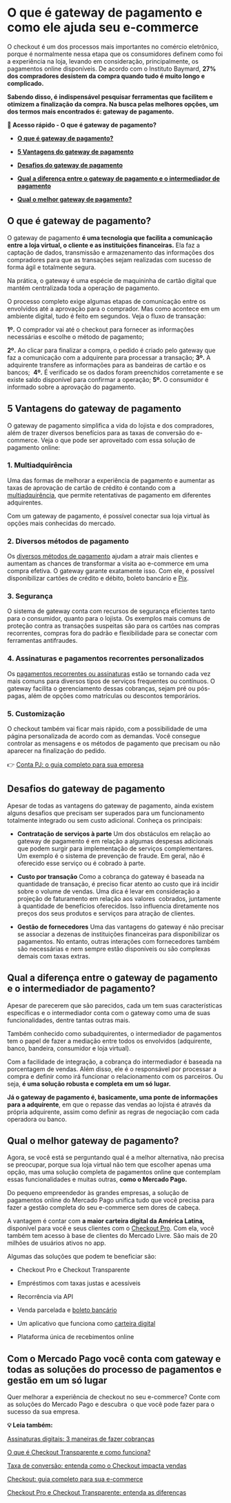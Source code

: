 # O que é gateway de pagamento e como ele ajuda seu e-commerce

O checkout é um dos processos mais importantes no comércio eletrônico, porque é normalmente nessa etapa que os consumidores definem como foi a experiência na loja, levando em consideração, principalmente, os pagamentos online disponíveis. De acordo com o Instituto Baymard, **27% dos compradores desistem da compra quando tudo é muito longo e complicado.**

****Sabendo disso, é indispensável pesquisar ferramentas que facilitem e otimizem a finalização da compra. Na busca pelas melhores opções, um dos termos mais encontrados é:** gateway de pagamento.**

**💙 Acesso rápido - O que é gateway de pagamento?**

- **[O que é gateway de pagamento?](#o_que_e_gateway)**

- **[5 Vantagens do gateway de pagamento](#vantagens)**
[](#desafios)

- **[Desafios do gateway de pagamento](#desafios)**
[](#diferencas)

- **[Qual a diferença entre o gateway de pagamento e o intermediador de pagamento](#diferencas)**

- **[Qual o melhor gateway de pagamento?](#melhor)**

[](#)

## O que é gateway de pagamento?

O gateway de pagamento **é uma tecnologia que facilita a comunicação entre a loja virtual, o cliente e as instituições financeiras.** Ela faz a captação de dados, transmissão e armazenamento das informações dos compradores para que as transações sejam realizadas com sucesso de forma ágil e totalmente segura.

Na prática, o gateway é uma espécie de maquininha de cartão digital que mantém centralizada toda a operação de pagamento.

O processo completo exige algumas etapas de comunicação entre os envolvidos até a aprovação para o comprador. Mas como acontece em um ambiente digital, tudo é feito em segundos. Veja o fluxo de transação:

**1º.** O comprador vai até o checkout para fornecer as informações necessárias e escolhe o método de pagamento;

**2º.** Ao clicar para finalizar a compra, o pedido é criado pelo gateway que faz a comunicação com a adquirente para processar a transação;
**3º.** A adquirente transfere as informações para as bandeiras de cartão e os bancos; 
**4º.** É verificado se os dados foram preenchidos corretamente e se existe saldo disponível para confirmar a operação;
**5º.** O consumidor é informado sobre a aprovação do pagamento. 
[](#)

## 5 Vantagens do gateway de pagamento

O gateway de pagamento simplifica a vida do lojista e dos compradores, além de trazer diversos benefícios para as taxas de conversão do e-commerce. Veja o que pode ser aproveitado com essa solução de pagamento online:

### **1. Multiadquirência**

Uma das formas de melhorar a experiência de pagamento e aumentar as taxas de aprovação de cartão de crédito é contando com a [multiadquirência](https://meubolso.mercadopago.com.br/multiadquirencia-mercado-pago-o-que-e-e-por-que-boa-para-seu-e-commerce), que permite retentativas de pagamento em diferentes adquirentes.

Com um gateway de pagamento, é possível conectar sua loja virtual às opções mais conhecidas do mercado.

### **2.** Diversos métodos de pagamento

Os [diversos métodos de pagamento](https://meubolso.mercadopago.com.br/meios-de-pagamento-online-como-impactam-a-taxa-de-aprovacao-na-sua-loja) ajudam a atrair mais clientes e aumentam as chances de transformar a visita ao e-commerce em uma compra efetiva. O gateway garante exatamente isso. Com ele, é possível disponibilizar cartões de crédito e débito, boleto bancário e [Pix](https://meubolso.mercadopago.com.br/guia-do-pix).

### **3.** **Segurança**

O sistema de gateway conta com recursos de segurança eficientes tanto para o consumidor, quanto para o lojista. Os exemplos mais comuns de proteção contra as transações suspeitas são para os cartões nas compras recorrentes, compras fora do padrão e flexibilidade para se conectar com ferramentas antifraudes.

### **4.** Assinaturas e pagamentos recorrentes personalizados

Os [pagamentos recorrentes ou assinaturas](https://empreendedores.mercadopago.com.br/assinaturas-conheca-nova-solucao-de-pagamento-recorrente-do-mercado-pago) estão se tornando cada vez mais comuns para diversos tipos de serviços frequentes ou contínuos. O gateway facilita o gerenciamento dessas cobranças, sejam pré ou pós-pagas, além de opções como matrículas ou descontos temporários.

### **5.** **Customização**

O checkout também vai ficar mais rápido, com a possibilidade de uma página personalizada de acordo com as demandas. Você consegue controlar as mensagens e os métodos de pagamento que precisam ou não aparecer na finalização do pedido.

👉 [Conta PJ: o guia completo para sua empresa](https://meubolso.mercadopago.com.br/guia-completo-para-conta-pj)

[](#)

## Desafios do gateway de pagamento

Apesar de todas as vantagens do gateway de pagamento, ainda existem alguns desafios que precisam ser superados para um funcionamento totalmente integrado ou sem custo adicional. Conheça os principais:

- **Contratação de serviços à parte** 
Um dos obstáculos em relação ao gateway de pagamento é em relação a algumas despesas adicionais que podem surgir para implementação de serviços complementares. Um exemplo é o sistema de prevenção de fraude. Em geral, não é oferecido esse serviço ou é cobrado à parte.

- **Custo por transação**
Como a cobrança do gateway é baseada na quantidade de transação, é preciso ficar atento ao custo que irá incidir sobre o volume de vendas. Uma dica é levar em consideração a projeção de faturamento em relação aos valores  cobrados, juntamente à quantidade de benefícios oferecidos. Isso influencia diretamente nos preços dos seus produtos e serviços para atração de clientes. 

- **Gestão de fornecedores** 
Uma das vantagens do gateway é não precisar se associar a dezenas de instituições financeiras para disponibilizar os pagamentos. No entanto, outras interações com fornecedores também são necessárias e nem sempre estão disponíveis ou são complexas demais com taxas extras. 

[](#)

## Qual a diferença entre o gateway de pagamento e o intermediador de pagamento?

Apesar de parecerem que são parecidos, cada um tem suas características específicas e o intermediador conta com o gateway como uma de suas funcionalidades, dentre tantas outras mais.

Também conhecido como subadquirentes, o intermediador de pagamentos tem o papel de fazer a mediação entre todos os envolvidos (adquirente, banco, bandeira, consumidor e loja virtual).

Com a facilidade de integração, a cobrança do intermediador é baseada na porcentagem de vendas. Além disso, ele é o responsável por processar a compra e definir como irá funcionar o relacionamento com os parceiros. Ou seja, **é uma solução robusta e completa em um só lugar.**

**Já o gateway de pagamento é, basicamente, uma ponte de informações para a adquirente**, em que o repasse das vendas ao lojista é através da própria adquirente, assim como definir as regras de negociação com cada operadora ou banco.

## Qual o melhor gateway de pagamento?

Agora, se você está se perguntando qual é a melhor alternativa, não precisa se preocupar, porque sua loja virtual não tem que escolher apenas uma opção, mas uma solução completa de pagamentos online que contemplam essas funcionalidades e muitas outras, **como o Mercado Pago.**

Do pequeno empreendedor às grandes empresas, a solução de pagamentos online do Mercado Pago unifica tudo que você precisa para fazer a gestão completa do seu e-commerce sem dores de cabeça.

A vantagem é contar com **a maior carteira digital da América Latina,** disponível para você e seus clientes com o [Checkout Pro](https://meubolso.mercadopago.com.br/tudo-o-que-voce-precisa-saber-sobre-a-conta-mercado-pago). Com ela, você também tem acesso à base de clientes do Mercado Livre. São mais de 20 milhões de usuários ativos no app.

Algumas das soluções que podem te beneficiar são:

- Checkout Pro e Checkout Transparente

- [](https://conteudo.mercadopago.com.br/mercado-credito-tudo-sobre-financiamentos-para-o-seu-e-commerce)Empréstimos com taxas justas e acessíveis

- [](https://conteudo.mercadopago.com.br/como-a-api-robusta-e-flexivel-do-mercado-pago-beneficia-sua-plataforma-de-e-commerce)Recorrência via API

- [](https://www.mercadopago.com.br/ajuda/oferecer-parcelas-sem-juros-para-compradores_454)Venda parcelada e [boleto bancário](https://empreendedores.mercadopago.com.br/como-cobrar-com-boleto-bancario-no-mercado-pago)

- Um aplicativo que funciona como [carteira digital](https://meubolso.mercadopago.com.br/carteira-digital-mercado-pago-quais-beneficios-de-integra-la-no-checkout)

- [](https://conteudo.mercadopago.com.br/qual-o-prazo-de-liberacao-do-dinheiro-em-transacoes-pelo-mercado-pago)Plataforma única de recebimentos online

## Com o Mercado Pago você conta com gateway e todas as soluções do processo de pagamentos e gestão em um só lugar

Quer melhorar a experiência de checkout no seu e-commerce? Conte com as soluções do Mercado Pago e descubra  o que você pode fazer para o sucesso da sua empresa.

**💡 Leia também:**

[Assinaturas digitais: 3 maneiras de fazer cobranças](https://meubolso.mercadopago.com.br/assinaturas-digitais-3-maneiras-de-fazer-cobrancas)

[O que é Checkout Transparente e como funciona?](https://meubolso.mercadopago.com.br/o-que-e-checkout-transparente)

[Taxa de conversão: entenda como o Checkout impacta vendas](https://meubolso.mercadopago.com.br/taxas-de-conversao-entenda-como-o-checkout-pode-impacta-las)

[Checkout: guia completo para sua e-commerce](https://meubolso.mercadopago.com.br/guia-checkout-para-loja-ecommerce)

[Checkout Pro e Checkout Transparente: entenda as diferenças](https://meubolso.mercadopago.com.br/checkout-mercado-pago-e-checkout-transparente-entenda-as-diferencas)